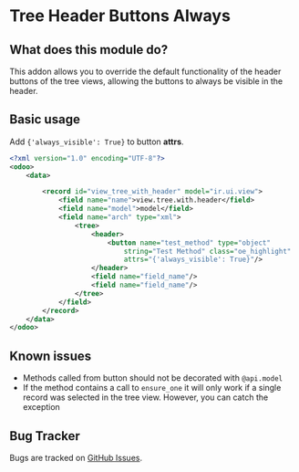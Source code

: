 # Tree Header Buttons Always 

## What does this module do?

This addon allows you to override the default functionality of the header buttons of the tree views, allowing the buttons to always be visible in the header.

## Basic usage

Add `{'always_visible': True}` to button **attrs**.

```xml
<?xml version="1.0" encoding="UTF-8"?>
<odoo>
    <data>

        <record id="view_tree_with_header" model="ir.ui.view">
            <field name="name">view.tree.with.header</field>
            <field name="model">model</field>
            <field name="arch" type="xml">
                <tree>
                    <header>
                        <button name="test_method" type="object"
                            string="Test Method" class="oe_highlight"
                            attrs="{'always_visible': True}"/>
                    </header>
                    <field name="field_name"/>
                    <field name="field_name"/>
                </tree>
            </field>
        </record>
    </data>
</odoo>
```

## Known issues

- Methods called from button should not be decorated with `@api.model`
- If the method contains a call to `ensure_one` it will only work if a single record was selected in the tree view. However, you can catch the exception

## Bug Tracker

Bugs are tracked on [GitHub Issues][0].

[0]: https://github.com/Tlki/web_tree_header_buttons_always_visible/issues
